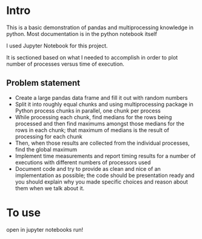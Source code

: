 # Intro
This is a basic demonstration of pandas and multiprocessing knowledge in python. Most documentation is in the python notebook itself

I used Jupyter Notebook for this project.

It is sectioned based on what I needed to accomplish in order to plot number of processes versus time of execution.
## Problem statement
* Create a large pandas data frame and fill it out with random numbers
* Split it into roughly equal chunks and using multiprocessing package in Python process chunks in parallel, one chunk per process  
* While processing each chunk, find medians for the rows being processed and then find maximums amongst those medians for the rows in each chunk; that maximum of medians is the result of processing for each chunk
* Then, when those results are collected from the individual processes, find the global maximum
* Implement time measurements and report timing results for a number of executions with different numbers of processors used
* Document code and try to provide as clean and nice of an implementation as possible; the code should be presentation ready and you should explain why you made specific choices and reason about them when we talk about it.

# To use
open in jupyter notebooks
run!